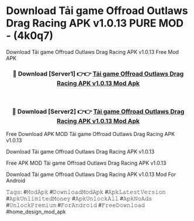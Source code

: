 # Download Tải game Offroad Outlaws Drag Racing APK v1.0.13 PURE MOD - (4k0q7)
Download Tải game Offroad Outlaws Drag Racing APK v1.0.13 Free Mod APK

<div align="center">
<h3>🔴 Download [Server1] 👉👉 <a href="https://apk-comot.site?title=Tải_game_Offroad_Outlaws_Drag_Racing_APK_v1.0.13">Tải game Offroad Outlaws Drag Racing APK v1.0.13 Mod Apk</a></h3><br>

<h3>🔴 Download [Server2] 👉👉 <a href="https://apk-comot.site?title=Tải_game_Offroad_Outlaws_Drag_Racing_APK_v1.0.13">Tải game Offroad Outlaws Drag Racing APK v1.0.13 Mod Apk</a></h3>
</div>


Free Download APK MOD Tải game Offroad Outlaws Drag Racing APK v1.0.13

Download Tải game Offroad Outlaws Drag Racing APK v1.0.13 

Free APK MOD Tải game Offroad Outlaws Drag Racing APK v1.0.13 

Download Tải game Offroad Outlaws Drag Racing APK v1.0.13 Mod For Android

𝚃𝚊𝚐𝚜: #𝙼𝚘𝚍𝙰𝚙𝚔 #𝙳𝚘𝚠𝚗𝚕𝚘𝚊𝚍𝙼𝚘𝚍𝙰𝚙𝚔 #𝙰𝚙𝚔𝙻𝚊𝚝𝚎𝚜𝚝𝚅𝚎𝚛𝚜𝚒𝚘𝚗 #𝙰𝚙𝚔𝚄𝚗𝚕𝚒𝚖𝚒𝚝𝚎𝚍𝙼𝚘𝚗𝚎𝚢 #𝙰𝚙𝚔𝚄𝚗𝚕𝚘𝚌𝚔𝙰𝚕𝚕 #𝙰𝚙𝚔𝙽𝚘𝙰𝚍𝚜 #𝚄𝚗𝚕𝚘𝚌𝚔𝙿𝚛𝚎𝚖𝚒𝚞𝚖 #𝙵𝚘𝚛𝙰𝚗𝚍𝚛𝚘𝚒𝚍 #𝙵𝚛𝚎𝚎𝙳𝚘𝚠𝚗𝚕𝚘𝚊𝚍 #home_design_mod_apk
